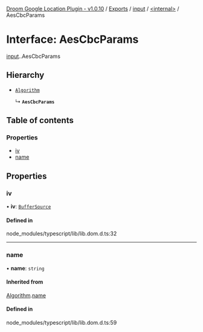 [Droom Google Location Plugin - v1.0.10](../README.md) / [Exports](../modules.md) / [input](../modules/input.md) / [<internal\>](../modules/input._internal_.md) / AesCbcParams

# Interface: AesCbcParams

[input](../modules/input.md).[<internal>](../modules/input._internal_.md).AesCbcParams

## Hierarchy

- [`Algorithm`](input._internal_.Algorithm.md)

  ↳ **`AesCbcParams`**

## Table of contents

### Properties

- [iv](input._internal_.AesCbcParams.md#iv)
- [name](input._internal_.AesCbcParams.md#name)

## Properties

### iv

• **iv**: [`BufferSource`](../modules/input._internal_.md#buffersource)

#### Defined in

node_modules/typescript/lib/lib.dom.d.ts:32

___

### name

• **name**: `string`

#### Inherited from

[Algorithm](input._internal_.Algorithm.md).[name](input._internal_.Algorithm.md#name)

#### Defined in

node_modules/typescript/lib/lib.dom.d.ts:59
